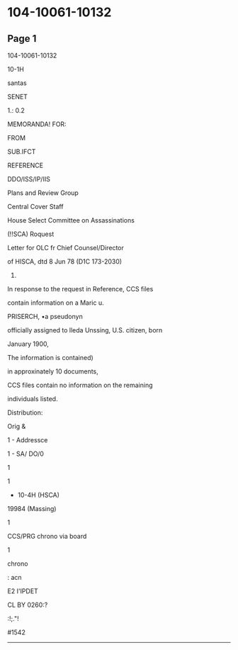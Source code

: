 # 104-10061-10132

## Page 1

104-10061-10132

10-1H

santas

SENET

1.: 0.2

MEMORANDA! FOR:

FROM

SUB.IFCT

REFERENCE

DDO/ISS/IP/IIS

Plans and Review Group

Central Cover Staff

House Select Committee on Assassinations

(!!SCA) Roquest

Letter for OLC fr Chief Counsel/Director

of HISCA, dtd 8 Jun 78 (D1C 173-2030)

1.

In response to the request in Reference, CCS files

contain information on a Maric u.

PRISERCH, •a pseudonyn

officially assigned to lleda Unssing, U.S. citizen, born

January 1900,

The information is contained)

in approxinately 10 documents,

CCS files contain no information on the remaining

individuals listed.

Distribution:

Orig &

1 - Addressce

1 - SA/ DO/0

1

1

- 10-4H (HSCA)

19984 (Massing)

1

CCS/PRG chrono via board

1

chrono

: acn

E2 I'IPDET

CL BY 0260:?

:!;."!

#1542

---

